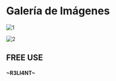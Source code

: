 # Galería de Imágenes

![1](https://user-images.githubusercontent.com/75953873/177407214-a5d45a4c-57c0-4fee-a2b5-26803590900a.png)

![2](https://user-images.githubusercontent.com/75953873/177407248-a0459476-0e76-4ce2-93e6-993bc70019a2.gif)



##  FREE USE
#### ~R3LI4NT~
